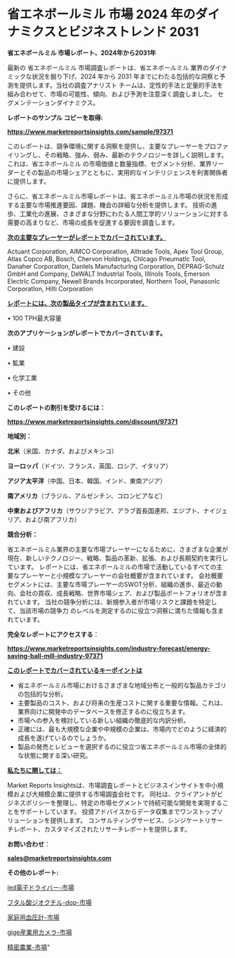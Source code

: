# 省エネボールミル 市場 2024 年のダイナミクスとビジネストレンド 2031

<strong>省エネボールミル 市場レポート、2024年から2031年</strong>

最新の 省エネボールミル 市場調査レポートは、省エネボールミル 業界のダイナミックな状況を掘り下げ、2024 年から 2031 年までにわたる包括的な洞察と予測を提供します。当社の調査アナリスト チームは、定性的手法と定量的手法を組み合わせて、市場の可能性、傾向、および予測を注意深く調査しました。 セグメンテーションダイナミクス。



<strong>レポートのサンプル コピーを取得:</strong> <a href=https://www.marketreportsinsights.com/sample/97371>

<strong><u>https://www.marketreportsinsights.com/sample/97371</u></strong></a>

このレポートは、競争環境に関する洞察を提供し、主要なプレーヤーをプロファイリングし、その戦略、強み、弱み、最新のテクノロジーを詳しく説明します。 これは、省エネボールミル の市場価値と数量指標、セグメント分析、業界リーダーとその製品の市場シェアとともに、実用的なインテリジェンスを利害関係者に提供します。

さらに、省エネボールミル市場レポートは、省エネボールミル市場の状況を形成する主要な市場推進要因、課題、機会の詳細な分析を提供します。 技術の進歩、工業化の進展、さまざまな分野にわたる人間工学的ソリューションに対する需要の高まりなど、市場の成長を促進する要因を調査します。



<strong><u>次の主要なプレーヤーがレポートでカバーされています。</u></strong>

Actuant CorporatIon, AIMCO CorporatIon, Alltrade Tools, Apex Tool Group, Atlas Copco AB, Bosch, Chervon Holdings, ChIcago PneumatIc Tool, Danaher CorporatIon, DanIels ManufacturIng CorporatIon, DEPRAG-Schulz GmbH and Company, DeWALT IndustrIal Tools, IllInoIs Tools, Emerson ElectrIc Company, Newell Brands Incorporated, Northern Tool, PanasonIc CorporatIon, Hilti Corporation



<strong><u><b>レポートには、次の製品タイプが含まれています。</b></u></strong>

• 100 TPH最大容量



<strong><b>次のアプリケーションがレポートでカバーされています。</b></strong>

• 建設

• 鉱業

• 化学工業

• その他



<strong><b>このレポートの割引を受けるには：</b></strong><a href=https://www.marketreportsinsights.com/discount/97371>

<strong><u>https://www.marketreportsinsights.com/discount/97371</u></strong></a>



<strong>地域別：</strong>



<strong>北米</strong>（米国、カナダ、およびメキシコ）



<strong>ヨーロッパ</strong>（ドイツ、フランス、英国、ロシア、イタリア）



<strong>アジア太平洋</strong>（中国、日本、韓国、インド、東南アジア）



<strong>南アメリカ</strong>（ブラジル、アルゼンチン、コロンビアなど）



<strong>中東およびアフリカ</strong>（サウジアラビア、アラブ首長国連邦、エジプト、ナイジェリア、および南アフリカ）



<strong>競合分析：</strong>

省エネボールミル業界の主要な市場プレーヤーになるために、さまざまな企業が現在、新しいテクノロジー、戦略、製品の革新、拡張、および長期契約を実行しています。 レポートには、省エネボールミルの市場で活動しているすべての主要なプレーヤーと小規模なプレーヤーの会社概要が含まれています。 会社概要セグメントには、主要な市場プレーヤーのSWOT分析、組織の進歩、最近の動向、会社の買収、成長戦略、世界市場シェア、および製品ポートフォリオが含まれています。 当社の競争分析には、新規参入者が市場リスクと課題を特定して、当該市場の競争力 のレベルを測定するのに役立つ洞察に満ちた情報も含まれています。



<strong>完全なレポートにアクセスする</strong>：

<a href=https://www.marketreportsinsights.com/industry-forecast/energy-saving-ball-mill-industry-97371>

<strong><u>https://www.marketreportsinsights.com/industry-forecast/energy-saving-ball-mill-industry-97371</u></strong></a>



<strong><u><b>このレポートでカバーされているキーポイントは</b></u></strong>
<ul>
  <li>省エネボールミル市場におけるさまざまな地域分布と一般的な製品カテゴリの包括的な分析。</li>
  <li>主要製品のコスト、および将来の生産コストに関する重要な情報。これは、業界向けに開発中のデータベースを修正するのに役立ちます。</li>
  <li>市場への参入を検討している新しい組織の徹底的な内訳分析。</li>
  <li>正確には、最も大規模な企業や中規模の企業は、市場内でどのように経済的成長を遂げているのでしょうか。</li>
  <li>製品の発売とレビューを選択するのに役立つ省エネボールミル市場の全体的な状態に関する深い研究。</li>
</ul>


<strong><u><b>私たちに関しては：</b></u></strong>

Market Reports Insightsは、市場調査レポートとビジネスインサイトを中小規模および大規模企業に提供する市場調査会社です。 同社は、クライアントがビジネスポリシーを整理し、特定の市場セグメントで持続可能な開発を実現することをサポートしています。 投資アドバイスからデータ収集までワンストップソリューションを提供します。 コンサルティングサービス、シンジケートリサーチレポート、カスタマイズされたリサーチレポートを提供します。



<strong><b>お問い合わせ</b></strong>：

<a href=mailto:sales@marketreportsinsights.com>

<strong><u>sales@marketreportsinsights.com</u></strong></a>



<strong>その他のレポート:</strong>

<a href=https://www.linkedin.com/pulse/led電子ドライバー-市場-2023-最新の-cagr-および成長分析-2030-lvoxf/>led電子ドライバー-市場</a>

<a href=https://www.linkedin.com/pulse/フタル酸ジオクチル-dop-市場-2023-推進要因と成長機会-2030-7lopf/>フタル酸ジオクチル-dop-市場</a>

<a href=https://www.linkedin.com/pulse/家庭用血圧計-市場-2023-新興市場-将来の動向と市場需要-2030-analytics-avenue-360-analysis-borsf/>家庭用血圧計-市場</a>

<a href=https://www.linkedin.com/pulse/gige産業用カメラ-市場-2023-最新の-cagr-および成長分析-2030-pr-news-hub-0dxvf/>gige産業用カメラ-市場</a>

<a href=https://www.linkedin.com/pulse/精密農業-市場-2023-swot-分析と成長率-2030-data-dive-discoveries-24-analysis-ococf/>精密農業-市場</a>"
